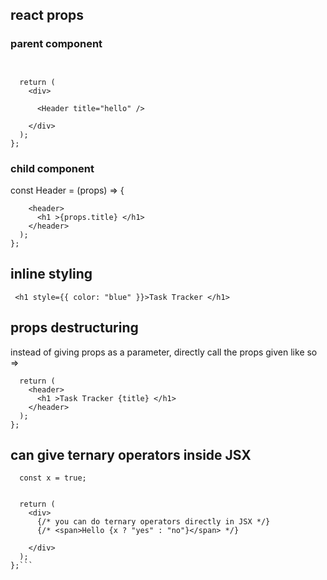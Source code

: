 ## react props

### parent component

```const App = () => {


  return (
    <div>

      <Header title="hello" />

    </div>
  );
};
```

### child component

const Header = (props) => {

```return (
    <header>
      <h1 >{props.title} </h1>
    </header>
  );
};
```

## inline styling

` <h1 style={{ color: "blue" }}>Task Tracker </h1>`

## props destructuring

instead of giving props as a parameter, directly call the props given like so =>

```const Header = ({ title }) => {
  return (
    <header>
      <h1 >Task Tracker {title} </h1>
    </header>
  );
};
```

## can give ternary operators inside JSX

````const App = () => {
  const x = true;


  return (
    <div>
      {/* you can do ternary operators directly in JSX */}
      {/* <span>Hello {x ? "yes" : "no"}</span> */}

    </div>
  );
};```
````
